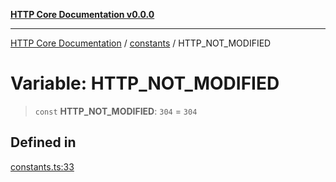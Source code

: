 [**HTTP Core Documentation v0.0.0**](../../README.md)

***

[HTTP Core Documentation](../../modules.md) / [constants](../README.md) / HTTP\_NOT\_MODIFIED

# Variable: HTTP\_NOT\_MODIFIED

> `const` **HTTP\_NOT\_MODIFIED**: `304` = `304`

## Defined in

[constants.ts:33](https://github.com/stonemjs/http-core/blob/24dd4b3f1e59fc19fb65fa5316121fe4b68e4f41/src/constants.ts#L33)
